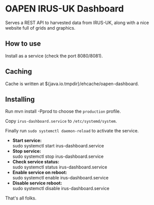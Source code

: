 # OAPEN IRUS-UK Dashboard

Serves a REST API to harvested data from IRUS-UK, along with a nice website full of grids and graphics.

## How to use
Install as a service (check the port 8080/8081).

## Caching

Cache is written at ${java.io.tmpdir}/ehcache/oapen-dashboard.

## Installing

Run mvn install -Pprod to choose the `production` profile.

Copy `irus-dashboard.service` to `/etc/systemd/system`. 

Finally run `sudo systemctl daemon-reload` to activate the service.


- **Start service:**  
sudo systemctl start irus-dashboard.service
- **Stop service:**  
sudo systemctl stop irus-dashboard.service    
- **Check service status:**  
sudo systemctl status irus-dashboard.service
- **Enable service on reboot:**  
sudo systemctl enable irus-dashboard.service
- **Disable service reboot:**  
sudo systemctl disable irus-dashboard.service


That's all folks.
